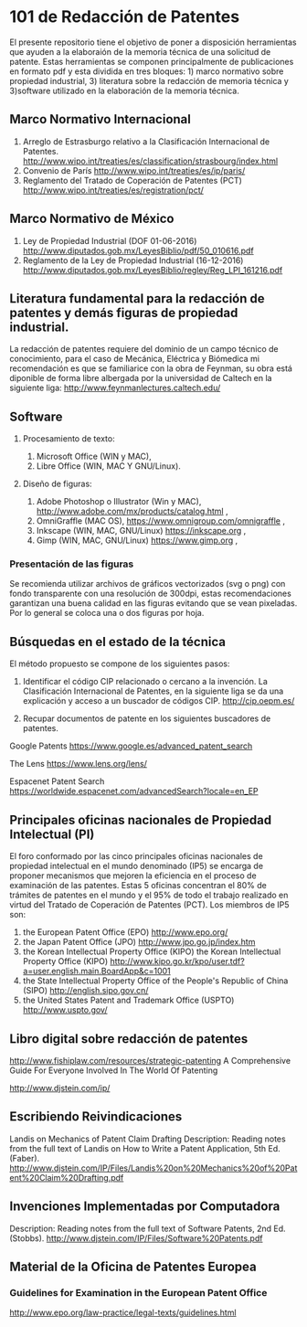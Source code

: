 # 101 de Redacción de Patentes

El presente repositorio tiene el objetivo de poner a disposición herramientas que ayuden a la elaboraión de la memoria técnica de una solicitud de patente. Estas herramientas se componen principalmente de publicaciones en formato pdf y esta dividida en tres bloques: 1) marco normativo sobre propiedad industrial, 3) literatura sobre la redacción de memoria técnica y 3)software utilizado en la elaboración de la memoria técnica.

## Marco Normativo Internacional

1. Arreglo de Estrasburgo relativo a la Clasificación Internacional de Patentes. http://www.wipo.int/treaties/es/classification/strasbourg/index.html 
1. Convenio de París http://www.wipo.int/treaties/es/ip/paris/
1. Reglamento del Tratado de Coperación de Patentes (PCT) http://www.wipo.int/treaties/es/registration/pct/

## Marco Normativo de México

1. Ley de Propiedad Industrial (DOF 01-06-2016) http://www.diputados.gob.mx/LeyesBiblio/pdf/50_010616.pdf
1. Reglamento de la Ley de Propiedad Industrial (16-12-2016) http://www.diputados.gob.mx/LeyesBiblio/regley/Reg_LPI_161216.pdf

## Literatura fundamental para la redacción de patentes y demás figuras de propiedad industrial.

La redacción de patentes requiere del dominio de un campo técnico de conocimiento,  para el caso de Mecánica, Eléctrica y Biómedica mi recomendación es que se familiarice con la obra de Feynman, su obra está diponible de forma libre albergada por la universidad de Caltech en la siguiente liga: http://www.feynmanlectures.caltech.edu/

## Software

1. Procesamiento de texto: 
    1. Microsoft Office (WIN y MAC), 
    1. Libre Office (WIN, MAC Y GNU/Linux).
    
1. Diseño de figuras: 
    1. Adobe Photoshop o Illustrator (Win y MAC), http://www.adobe.com/mx/products/catalog.html ,
    1. OmniGraffle (MAC OS), https://www.omnigroup.com/omnigraffle ,
    1. Inkscape (WIN, MAC, GNU/Linux) https://inkscape.org ,
    1. Gimp (WIN, MAC, GNU/Linux) https://www.gimp.org ,

### Presentación de las figuras
Se recomienda utilizar archivos de gráficos vectorizados (svg o png) con fondo transparente con una resolución de 300dpi, estas recomendaciones garantizan una buena calidad en las figuras evitando que se vean pixeladas. Por lo general se coloca una o dos figuras por hoja.

## Búsquedas en el estado de la técnica

El método propuesto se compone de los siguientes pasos:

1. Identificar el código CIP relacionado o cercano a la invención.
La Clasificación Internacional de Patentes, en la siguiente liga se da una explicación y acceso a un buscador de códigos CIP. http://cip.oepm.es/

2. Recupar documentos de patente en los siguientes buscadores de patentes.

Google Patents https://www.google.es/advanced_patent_search

The Lens https://www.lens.org/lens/

Espacenet Patent Search https://worldwide.espacenet.com/advancedSearch?locale=en_EP

## Principales oficinas nacionales de Propiedad Intelectual (PI)

El foro conformado por las cinco principales oficinas nacionales de propiedad intelectual en el mundo denominado (IP5) se encarga de proponer mecanismos que mejoren la eficiencia en el proceso de examinación de las patentes. Estas 5 oficinas concentran el 80% de trámites de patentes en el mundo y el 95% de todo el trabajo realizado en virtud del Tratado de Coperación de Patentes (PCT). Los miembros de IP5 son:

1. the European Patent Office (EPO) http://www.epo.org/
2. the Japan Patent Office (JPO) http://www.jpo.go.jp/index.htm
3. the Korean Intellectual Property Office (KIPO) the Korean Intellectual Property Office (KIPO) http://www.kipo.go.kr/kpo/user.tdf?a=user.english.main.BoardApp&c=1001
4. the State Intellectual Property Office of the People's Republic of China (SIPO) http://english.sipo.gov.cn/
5. the United States Patent and Trademark Office (USPTO) http://www.uspto.gov/
 
## Libro digital sobre redacción de patentes
http://www.fishiplaw.com/resources/strategic-patenting
A Comprehensive Guide For Everyone Involved In The World Of Patenting

http://www.djstein.com/ip/

## Escribiendo Reivindicaciones
Landis on Mechanics of Patent Claim Drafting 
Description: Reading notes from the full text of Landis on How to Write a Patent Application, 5th Ed. (Faber).
http://www.djstein.com/IP/Files/Landis%20on%20Mechanics%20of%20Patent%20Claim%20Drafting.pdf

## Invenciones Implementadas por Computadora
Description: Reading notes from the full text of Software Patents, 2nd Ed. (Stobbs).
http://www.djstein.com/IP/Files/Software%20Patents.pdf

## Material de la Oficina de Patentes Europea

### Guidelines for Examination in the European Patent Office
http://www.epo.org/law-practice/legal-texts/guidelines.html 
